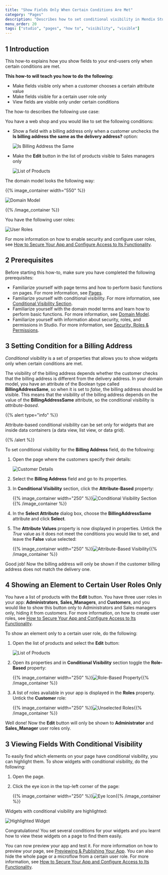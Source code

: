 ```yaml
---
title: "Show Fields Only When Certain Conditions Are Met"
category: "Pages"
description: "Describes how to set conditional visibility in Mendix Studio."
menu_order: 20
tags: ["studio", "pages", "how to", "visibility", "visible"]
---
```


## 1 Introduction 

This how-to explains how you show fields to your end-users only when certain conditions are met. 

**This how-to will teach you how to do the following:**

* Make fields visible only when a customer chooses a certain attribute value
* Make fields visible for a certain user role only
* View fields are visible only under certain conditions

The how-to describes the following use case: 

You have a web shop and you would like to set the following conditions:

* Show a field with a billing address only when a customer unchecks the **Is billing address the same as the delivery address?** option:

    ![Is Billing Address the Same](attachments/pages-how-to-set-visibility/billing-address-same.png)

* Make the **Edit** button in the list of products visible to Sales managers only

    ![List of Products](attachments/pages-how-to-set-visibility/list-of-products.png)

The domain model looks the following way:

{{% image_container width="550" %}}

![Domain Model](attachments/pages-how-to-set-visibility/domain-model.png)

{{% /image_container %}}

You have the following user roles:

![User Roles](attachments/pages-how-to-set-visibility/user-roles.png)

For more information on how to enable security and configure user roles, see [How to Secure Your App and Configure Access to Its Functionality](security-how-to-configure-roles).

## 2 Prerequisites

Before starting this how-to, make sure you have completed the following prerequisites:

* Familiarize yourself with page terms and how to perform basic functions on pages. For more information, see [Pages](/studio/page-editor). 
* Familiarize yourself with conditional visibility. For more information, see [Conditional Visibility Section](/studio/page-editor-widgets-visibility-section).
* Familiarize yourself with the domain model terms and learn how to perform basic functions. For more information, see [Domain Model](/studio/domain-models).
* Familiarize yourself with information about security, roles, and permissions in Studio. For more information, see [Security, Roles & Permissions](settings-security).

## 3 Setting Condition for a Billing Address

*Conditional visibility* is a set of properties that allows you to show widgets only when certain conditions are met.

The visibility of the billing address depends whether the customer checks that the billing address is different from the delivery address. In your domain model, you have an attribute of the Boolean type called **BillingAddressSame**, so when it is set to *false*, the billing address should be visible. This means that the visibility of the billing address depends on the value of the **BillingAddressSame** attribute, so the conditional visibility is *attribute-based*. 

{{% alert type="info" %}}

Attribute-based conditional visibility can be set only for widgets that are inside data containers (a data view, list view, or data grid). 

{{% /alert %}}

To set conditional visibility for the **Billing Address** field, do the following:

1. Open the page where the customers specify their details:

    ![Customer Details](attachments/pages-how-to-set-visibility/customer-page.png)

2. Select the **Billing Address** field and go to its properties.

3. In **Conditional Visibility** section, click the **Attribute-Based** property:

    {{% image_container width="250" %}}![Conditional Visibility Section](attachments/pages-how-to-set-visibility/conditional-visibility-section.png){{% /image_container %}}

4. In the **Select Attribute** dialog box, choose the **BillingAddressSame** attribute and click **Select**.

5. The **Attribute Values** property is now displayed in properties. Untick the *True* value as it does not meet the conditions you would like to set, and leave the **False** value selected:

    {{% image_container width="250" %}}![Attribute-Based Visibility](attachments/pages-how-to-set-visibility/attribute-based-visibility-set.png){{% /image_container %}}

Good job! Now the billing address will only be shown if the customer billing address does not match the delivery one.

## 4 Showing an Element to Certain User Roles Only

 You have a list of products with the **Edit** button. You have three user roles in your app: **Administrators**, **Sales_Managers**, and **Customers**, and you would like to show this button only to Administrators and Sales managers only, hiding it from customers. For more information, on how to create user roles, see [How to Secure Your App and Configure Access to Its Functionality](security-how-to-configure-roles).

To show an element only to a certain user role, do the following:

1. Open the list of products and select the **Edit** button:

    ![List of Products](attachments/pages-how-to-set-visibility/list-of-products.png)

2. Open its properties and in **Conditional Visibility** section toggle the **Role-Based** property:

    {{% image_container width="250" %}}![Role-Based Property](attachments/pages-how-to-set-visibility/role-based-property.png){{% /image_container %}}

3. A list of roles available in your app is displayed in the **Roles** property. Untick the **Customer** role:

    {{% image_container width="250" %}}![Unselected Roles](attachments/pages-how-to-set-visibility/unselected-roles.png){{% /image_container %}}

Well done! Now the **Edit** button will only be shown to **Administrator** and **Sales_Manager** user roles only.

## 3 Viewing Fields With Conditional Visibility

To easily find which elements on your page have conditional visibility, you can highlight them. To show widgets with conditional visibility, do the following:

1. Open the page.

2. Click the eye icon in the top-left corner of the page:

    {{% image_container width="250" %}}![Eye Icon](attachments/pages-how-to-set-visibility/eye-icon.png){{% /image_container %}}

Widgets with conditional visibility are highlighted:

![Highlighted Widget](attachments/pages-how-to-set-visibility/highlighted-widget.png)   

Congratulations! You set several conditions for your widgets and you learnt how to view these widgets on a page to find them easily.

You can now preview your app and test it. For more information on how to preview your page, see [Previewing & Publishing Your App](/studio/publishing-app).
You can also hide the whole page or a microflow from a certain user role. For more information, see [How to Secure Your App and Configure Access to Its Functionality](security-how-to-configure-roles).